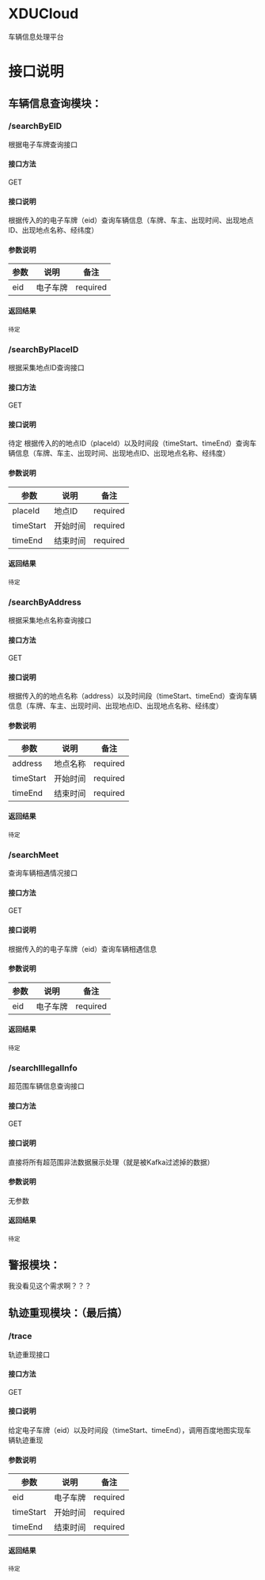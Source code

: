 # XDUCloud
车辆信息处理平台

# 接口说明
## 车辆信息查询模块：
### /searchByEID
根据电子车牌查询接口 
#### 接口方法
GET  
#### 接口说明
根据传入的的电子车牌（eid）查询车辆信息（车牌、车主、出现时间、出现地点ID、出现地点名称、经纬度）  
#### 参数说明
参数 | 说明 |  备注  
-|-|-
eid | 电子车牌 | required |
#### 返回结果
``` 
待定
```
### /searchByPlaceID
根据采集地点ID查询接口
#### 接口方法
GET  
#### 接口说明
待定
根据传入的的地点ID（placeId）以及时间段（timeStart、timeEnd）查询车辆信息（车牌、车主、出现时间、出现地点ID、出现地点名称、经纬度）  
#### 参数说明
参数 | 说明 |  备注  
-|-|-
placeId | 地点ID | required |
timeStart | 开始时间 | required |
timeEnd | 结束时间 | required |
#### 返回结果
``` 
待定
```
### /searchByAddress
根据采集地点名称查询接口
#### 接口方法
GET  
#### 接口说明
根据传入的的地点名称（address）以及时间段（timeStart、timeEnd）查询车辆信息（车牌、车主、出现时间、出现地点ID、出现地点名称、经纬度）  
#### 参数说明
参数 | 说明 |  备注  
-|-|-
address | 地点名称 | required |
timeStart | 开始时间 | required |
timeEnd | 结束时间 | required |
#### 返回结果
``` 
待定
```
### /searchMeet
查询车辆相遇情况接口
#### 接口方法
GET  
#### 接口说明
根据传入的的电子车牌（eid）查询车辆相遇信息 
#### 参数说明
参数 | 说明 |  备注  
-|-|-
eid | 电子车牌 | required |
#### 返回结果
``` 
待定
```

### /searchIllegalInfo
超范围车辆信息查询接口
#### 接口方法
GET  
#### 接口说明
直接将所有超范围非法数据展示处理（就是被Kafka过滤掉的数据）
#### 参数说明
无参数
#### 返回结果
``` 
待定
```

## 警报模块：
我没看见这个需求啊？？？

## 轨迹重现模块：（最后搞）
### /trace
轨迹重现接口
#### 接口方法
GET  
#### 接口说明
给定电子车牌（eid）以及时间段（timeStart、timeEnd），调用百度地图实现车辆轨迹重现
#### 参数说明
参数 | 说明 |  备注  
-|-|-
eid | 电子车牌 | required |
timeStart | 开始时间 | required |
timeEnd | 结束时间 | required |
#### 返回结果
``` 
待定
```
